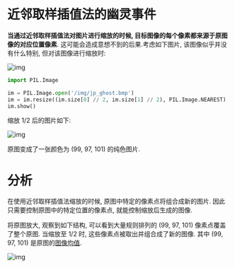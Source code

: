 # 近邻取样插值法的幽灵事件

**当通过近邻取样插值法对图片进行缩放的时候, 目标图像的每个像素都来源于原图像的对应位置像素**. 这可能会造成意想不到的后果.考虑如下图片, 该图像似乎并没有什么特别, 但对该图像进行缩放时:

![img](/img/pil/resize_nearst_ghost/jp_ghost.bmp)

```py
import PIL.Image

im = PIL.Image.open('/img/jp_ghost.bmp')
im = im.resize((im.size[0] // 2, im.size[1] // 2), PIL.Image.NEAREST)
im.show()
```

缩放 1/2 后的图片如下:

![img](/img/pil/resize_nearst_ghost/jp_ghost_resized.jpg)

原图变成了一张颜色为 (99, 97, 101) 的纯色图片.

# 分析

在使用近邻取样插值法缩放的时候, 原图中特定的像素点将组合成新的图片. 因此只需要控制原图中的特定位置的像素点, 就能控制缩放后生成的图像.

将原图放大, 观察到如下结构, 可以看到大量规则排列的 (99, 97, 101) 像素点覆盖了整个原图. 当缩放至 1/2 时, 这些像素点被取出并组合成了新的图像. 其中 (99, 97, 101) 是原图的[图像均值](/content/pil/mean/).

![img](/img/pil/resize_nearst_ghost/jp_ghost_stats.jpg)
